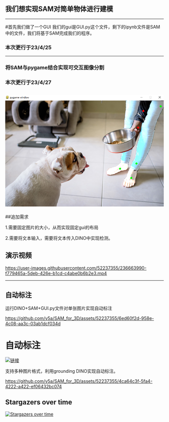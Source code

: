 ## 我们想实现SAM对简单物体进行建模
-------------------------------------------

#首先我们做了一个GUI
我们的gui是GUI.py这个文件，剩下的ipynb文件是SAM中的文件，我们将基于SAM完成我们的程序。
### 本次更行于23/4/25
-------------------------------------------
### 将SAM与pygame结合实现可交互图像分割

### 本次更行于23/4/27

![展示](./images/SAM.png)
--------------------------------------------

##追加需求

1.需要固定图片的大小，从而实现固定gui的布局

2.需要将文本输入，需要将文本传入DINO中实现检测。



## 演示视频

https://user-images.githubusercontent.com/52237355/236663990-f779465a-5deb-426e-b1cd-c4abe0b6b2e3.mp4

--------------------------------------------

## 自动标注

运行DINO+SAM+GUI.py文件对单张图片实现自动标注

https://github.com/v5a/SAM_for_3D/assets/52237355/6ed60f2d-958e-4c08-aa3c-03ab1dcf034d



# 自动标注

[![链接](https://img.shields.io/badge/bilibili-%E8%A7%86%E9%A2%91-blue)](https://www.bilibili.com/video/BV1Vc411P7qj/)

支持多种图片格式，利用grounding DINO实现自动标注。

https://github.com/v5a/SAM_for_3D/assets/52237355/4ca64c3f-5fa4-4222-a422-ef06432bc074



## Stargazers over time

[![Stargazers over time](https://starchart.cc/v5a/SAM_for_3D.svg)](https://starchart.cc/v5a/SAM_for_3D)

